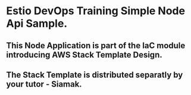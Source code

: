# Estio DevOps Training Simple Node Api Sample.

## This Node Application is part of the IaC module introducing AWS Stack Template Design.
## The Stack Template is distributed separatly by your tutor - Siamak. 

